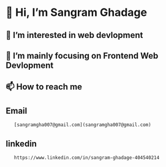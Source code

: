  # 👋 Hi, I’m Sangram Ghadage
## 👀 I’m interested in web devlopment
## 🌱 I’m mainly focusing on Frontend Web Devlopment
## 📫 How to reach me 
  ## Email
       [sangramgha007@gmail.com](sangramgha007@gmail.com)
  ##  linkedin
       https://www.linkedin.com/in/sangram-ghadage-404540214

